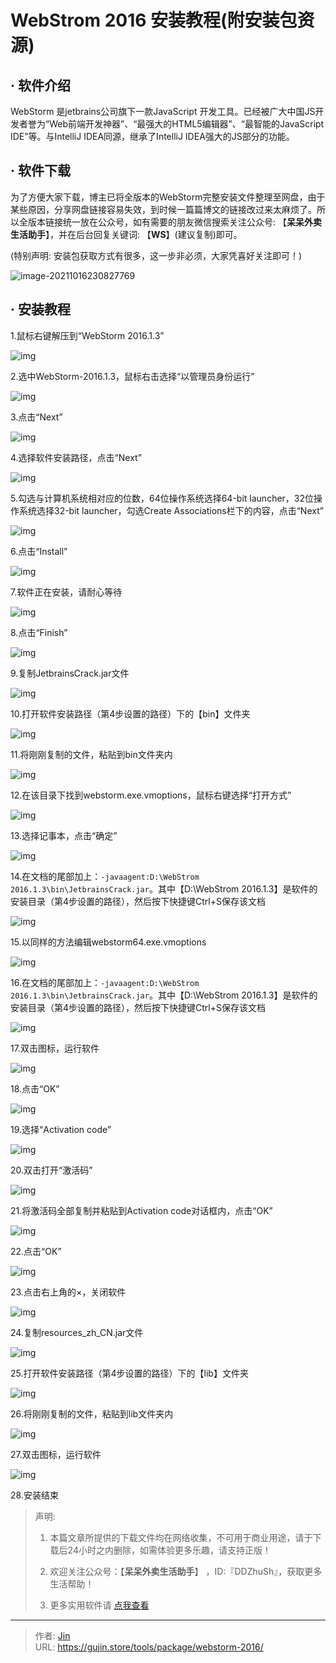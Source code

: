 # WebStrom 2016 安装教程(附安装包资源)


## · 软件介绍
WebStorm 是jetbrains公司旗下一款JavaScript 开发工具。已经被广大中国JS开发者誉为“Web前端开发神器”、“最强大的HTML5编辑器”、“最智能的JavaScript IDE”等。与IntelliJ IDEA同源，继承了IntelliJ IDEA强大的JS部分的功能。

## · 软件下载
为了方便大家下载，博主已将全版本的WebStorm完整安装文件整理至网盘，由于某些原因，分享网盘链接容易失效，到时候一篇篇博文的链接改过来太麻烦了。所以全版本链接统一放在公众号，如有需要的朋友微信搜索关注公众号: 【**呆呆外卖生活助手**】，并在后台回复关键词: 【**WS**】(建议复制)即可。

(特别声明: 安装包获取方式有很多，这一步非必须，大家凭喜好关注即可！)

![image-20211016230827769](https://img.gujin.store/img/image-20211016230827769.png)

## · 安装教程

1.鼠标右键解压到“WebStorm 2016.1.3”

![img](https://img.gujin.store/img/v2-5bc81d0800b16a586656b6943fb63217_720w.png)

2.选中WebStorm-2016.1.3，鼠标右击选择“以管理员身份运行”

![img](https://img.gujin.store/img/v2-fb4ac580019b29eaddd8b546ff54fbec_720w.png)

3.点击“Next”

![img](https://img.gujin.store/img/v2-9c3d0b79cf00b2cc9312e7771c01f4d5_720w.png)

4.选择软件安装路径，点击“Next”

![img](https://img.gujin.store/img/v2-e121b18f2bb7f90c8b1ce1f1e7243b7b_720w.png)

5.勾选与计算机系统相对应的位数，64位操作系统选择64-bit launcher，32位操作系统选择32-bit launcher，勾选Create Associations栏下的内容，点击“Next”

![img](https://img.gujin.store/img/v2-fdc26f7d7ce6f8be9ce2d5df76951d99_720w.png)

6.点击“Install”

![img](https://img.gujin.store/img/v2-c85af73ee93a814496042b3ea971882e_720w.png)

7.软件正在安装，请耐心等待

![img](https://img.gujin.store/img/v2-124226d02eac89bc863d19484fd6d268_720w.png)

8.点击“Finish”

![img](https://img.gujin.store/img/v2-7f7d3ba0a057006f755421dadefede1b_720w.png)

9.复制JetbrainsCrack.jar文件

![img](https://img.gujin.store/img/v2-058f4410455f8f7b43069adb9b923e5e_720w.png)

10.打开软件安装路径（第4步设置的路径）下的【bin】文件夹

![img](https://img.gujin.store/img/v2-3570f50bded107ca261ff349d6c28cc3_720w.png)

11.将刚刚复制的文件，粘贴到bin文件夹内

![img](https://img.gujin.store/img/v2-d6c01b8535cb3004deebf81bfb642f8a_720w.png)

12.在该目录下找到webstorm.exe.vmoptions，鼠标右键选择“打开方式”

![img](https://img.gujin.store/img/v2-c03b058d8fad214803ba9d9b021e1320_720w.png)

13.选择记事本，点击“确定”

![img](https://img.gujin.store/img/v2-1d8ba76130f49e560affce8ed67cb4ef_720w.png)

14.在文档的尾部加上：`-javaagent:D:\WebStrom 2016.1.3\bin\JetbrainsCrack.jar`。其中【D:\WebStrom 2016.1.3】是软件的安装目录（第4步设置的路径），然后按下快捷键Ctrl+S保存该文档

![img](https://img.gujin.store/img/v2-608f245e497fd99d2801d9b6ff617eb2_720w.png)

15.以同样的方法编辑webstorm64.exe.vmoptions

![img](https://img.gujin.store/img/v2-33a1a49709a16a8d65ca5c1bb0db2ae0_720w.png)

16.在文档的尾部加上：`-javaagent:D:\WebStrom 2016.1.3\bin\JetbrainsCrack.jar`。其中【D:\WebStrom 2016.1.3】是软件的安装目录（第4步设置的路径），然后按下快捷键Ctrl+S保存该文档

![img](https://img.gujin.store/img/v2-97c6b41f91050d0392fcdcb96180562c_720w.png)

17.双击图标，运行软件

![img](https://img.gujin.store/img/v2-fcab003f7e4d827e907145c6f6ca6a82_720w.png)

18.点击“OK”

![img](https://img.gujin.store/img/v2-4a9f81ad13a7a79169bf3135fbf61fde_720w.png)

19.选择“Activation code”

![img](https://img.gujin.store/img/v2-f01af19f0f897d07c3d04662f1d0bece_720w.png)

20.双击打开“激活码”

![img](https://img.gujin.store/img/v2-2cd154e67450ac72915a7167c120210e_720w.png)

21.将激活码全部复制并粘贴到Activation code对话框内，点击“OK”

![img](https://img.gujin.store/img/v2-78bc3d4fcaee09a567f55d7506766615_720w.png)

22.点击“OK”

![img](https://img.gujin.store/img/v2-fee686050e37f8f4c300f63258a07aa7_720w.png)

23.点击右上角的×，关闭软件

![img](https://img.gujin.store/img/v2-5b76e0fe04304b5890a5aa3051141149_720w.png)

24.复制resources_zh_CN.jar文件

![img](https://img.gujin.store/img/v2-5ae73dd6579f62adef42d49b65957a12_720w.png)

25.打开软件安装路径（第4步设置的路径）下的【lib】文件夹

![img](https://img.gujin.store/img/v2-c833b0fbf84d4a599c473d89ad8d759f_720w.png)

26.将刚刚复制的文件，粘贴到lib文件夹内

![img](https://img.gujin.store/img/v2-48296185f0d44cc0a603f348a81896e6_720w.png)

27.双击图标，运行软件

![img](https://img.gujin.store/img/v2-5f16f573ba4882d1292b6138a5551489_720w.png)

28.安装结束




> 声明: 
>
> 1. 本篇文章所提供的下载文件均在网络收集，不可用于商业用途，请于下载后24小时之内删除，如需体验更多乐趣，请支持正版！
>
> 2. 欢迎关注公众号：【**呆呆外卖生活助手**】 ，ID:『DDZhuSh』，获取更多生活帮助！
>
> 3. 更多实用软件请  [点我查看](/tools)

---

> 作者: [Jin](https://img.gujin.store/img/favicon.ico)  
> URL: https://gujin.store/tools/package/webstorm-2016/  

